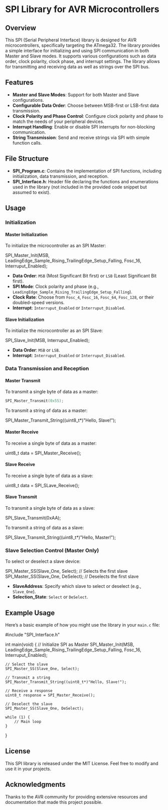 # SPI Library for AVR Microcontrollers

## Overview
This SPI (Serial Peripheral Interface) library is designed for AVR microcontrollers, specifically targeting the ATmega32. The library provides a simple interface for initializing and using SPI communication in both Master and Slave modes. It supports various configurations such as data order, clock polarity, clock phase, and interrupt settings. The library allows for transmitting and receiving data as well as strings over the SPI bus.

## Features
- **Master and Slave Modes**: Support for both Master and Slave configurations.
- **Configurable Data Order**: Choose between MSB-first or LSB-first data transmission.
- **Clock Polarity and Phase Control**: Configure clock polarity and phase to match the needs of your peripheral devices.
- **Interrupt Handling**: Enable or disable SPI interrupts for non-blocking communication.
- **String Transmission**: Send and receive strings via SPI with simple function calls.

## File Structure
- **SPI_Program.c**: Contains the implementation of SPI functions, including initialization, data transmission, and reception.
- **SPI_Interface.h**: Header file declaring the functions and enumerations used in the library (not included in the provided code snippet but assumed to exist).

## Usage

### Initialization
#### Master Initialization
To initialize the microcontroller as an SPI Master:

SPI_Master_Init(MSB, LeadingEdge_Sample_Rising_TrailingEdge_Setup_Falling, Fosc_16, Interruput_Enabled);

- **Data Order**: `MSB` (Most Significant Bit first) or `LSB` (Least Significant Bit first).
- **SPI Mode**: Clock polarity and phase (e.g., `LeadingEdge_Sample_Rising_TrailingEdge_Setup_Falling`).
- **Clock Rate**: Choose from `Fosc_4`, `Fosc_16`, `Fosc_64`, `Fosc_128`, or their doubled-speed versions.
- **Interrupt**: `Interruput_Enabled` or `Interruput_Disabled`.

#### Slave Initialization
To initialize the microcontroller as an SPI Slave:

SPI_Slave_Init(MSB, Interruput_Enabled);

- **Data Order**: `MSB` or `LSB`.
- **Interrupt**: `Interruput_Enabled` or `Interruput_Disabled`.

### Data Transmission and Reception
#### Master Transmit
To transmit a single byte of data as a master:
```c
SPI_Master_Transmit(0x55);
```

To transmit a string of data as a master:

SPI_Master_Transmit_String((uint8_t*)"Hello, Slave!");


#### Master Receive
To receive a single byte of data as a master:

uint8_t data = SPI_Master_Receive();


#### Slave Receive
To receive a single byte of data as a slave:

uint8_t data = SPI_SLave_Receive();


#### Slave Transmit
To transmit a single byte of data as a slave:

SPI_Slave_Transmit(0xAA);


To transmit a string of data as a slave:

SPI_Slave_Transmit_String((uint8_t*)"Hello, Master!");


### Slave Selection Control (Master Only)
To select or deselect a slave device:

SPI_Master_SS(Slave_One, Select); // Selects the first slave
SPI_Master_SS(Slave_One, DeSelect); // Deselects the first slave

- **SlaveAddress**: Specify which slave to select or deselect (e.g., `Slave_One`).
- **Selection_State**: `Select` or `DeSelect`.

## Example Usage
Here’s a basic example of how you might use the library in your `main.c` file:


#include "SPI_Interface.h"

int main(void) {
    // Initialize SPI as Master
    SPI_Master_Init(MSB, LeadingEdge_Sample_Rising_TrailingEdge_Setup_Falling, Fosc_16, Interruput_Enabled);

    // Select the slave
    SPI_Master_SS(Slave_One, Select);

    // Transmit a string
    SPI_Master_Transmit_String((uint8_t*)"Hello, Slave!");

    // Receive a response
    uint8_t response = SPI_Master_Receive();

    // Deselect the slave
    SPI_Master_SS(Slave_One, DeSelect);

    while (1) {
        // Main loop
    }
}


## License
This SPI library is released under the MIT License. Feel free to modify and use it in your projects.

## Acknowledgments
Thanks to the AVR community for providing extensive resources and documentation that made this project possible.

